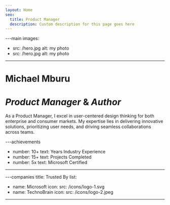 ```yaml
---
layout: Home
seo:
  title: Product Manager
  description: Custom description for this page goes here
---
```


---main
images:
  - src: /hero.jpg
    alt: my photo
  - src: /hero.jpg
    alt: my photo
---

# <Typewriter>Michael Mburu</Typewriter>

# *Product Manager* <span>&</span> *Author*

<Sep size={12} />

As a Product Manager, I excel in user-centered design thinking for both enterprise and consumer markets. My expertise lies in delivering innovative solutions, prioritizing user needs, and driving seamless collaborations across teams.



---achievements
- number: 10+
  text: Years Industry Experience
- number: 15+
  text: Projects Completed
- number: 5x
  text: Microsoft Certified
---

---companies
title: Trusted By
list:
  - name: Microsoft
    icon:
      src: /icons/logo-1.svg
  - name: TechnoBrain
    icon:
      src: /icons/logo-2.jpeg
---